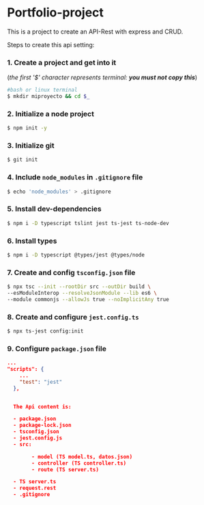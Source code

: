 # Portfolio-project

This is a project to create an API-Rest with express and CRUD.

Steps to create this api setting:


### 1. Create a project and get into it
(_the first '$' character represents terminal: **you must not copy this**_)

```sh
#bash or linux terminal
$ mkdir miproyecto && cd $_
```
### 2. Initialize a node project
```sh
$ npm init -y
```

### 3. Initialize git
```sh
$ git init
```
### 4. Include `node_modules` in `.gitignore` file
```sh
$ echo 'node_modules' > .gitignore
```
### 5. Install dev-dependencies
```sh
$ npm i -D typescript tslint jest ts-jest ts-node-dev
```
### 6. Install types
```sh
$ npm i -D typescript @types/jest @types/node
```

### 7. Create and config `tsconfig.json` file
```sh
$ npx tsc --init --rootDir src --outDir build \
--esModuleInterop --resolveJsonModule --lib es6 \
--module commonjs --allowJs true --noImplicitAny true
```
### 8. Create and configure `jest.config.ts`
```sh
$ npx ts-jest config:init
```

### 9. Configure `package.json` file
```json
...
"scripts": {
    ...
    "test": "jest"
  },


  The Api content is:

  - package.json
  - package-lock.json
  - tsconfig.json
  - jest.config.js
  - src:

        - model (TS model.ts, datos.json)
        - controller (TS controller.ts)
        - route (TS server.ts)

  - TS server.ts
  - request.rest
  - .gitignore      